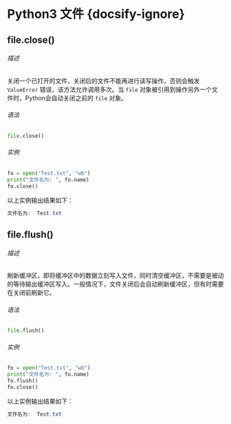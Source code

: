 # Python3 文件 {docsify-ignore}

## file.close()

###### 描述

关闭一个已打开的文件，关闭后的文件不能再进行读写操作，否则会触发 `ValueError` 错误，该方法允许调用多次。当 `file` 对象被引用到操作另外一个文件时，Python会自动关闭之前的 `file` 对象。

###### 语法

```python
file.close()
```

###### 实例

```python
fo = open("Test.txt", "wb")
print("文件名为: ", fo.name)
fo.close()
```

以上实例输出结果如下：

```powershell
文件名为:  Test.txt
```

## file.flush()

###### 描述

刷新缓冲区，即将缓冲区中的数据立刻写入文件，同时清空缓冲区，不需要是被动的等待输出缓冲区写入。一般情况下，文件关闭后会自动刷新缓冲区，但有时需要在关闭前刷新它。

###### 语法

```python
file.flush()
```

###### 实例

```python
fo = open("Test.txt", "wb")
print("文件名为: ", fo.name)
fo.flush()
fo.close()
```

以上实例输出结果如下：

```powershell
文件名为:  Test.txt
```
